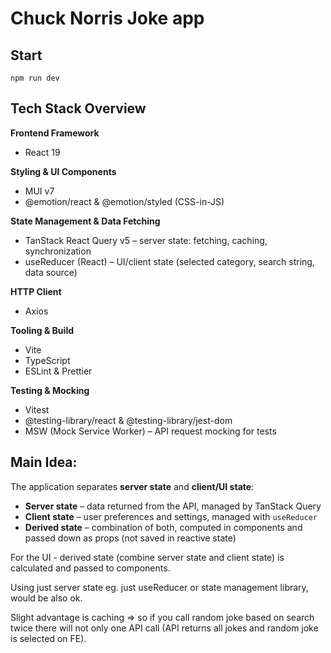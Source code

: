 # Chuck Norris Joke app

## Start

```
npm run dev
```

## Tech Stack Overview

**Frontend Framework**

- React 19

**Styling & UI Components**

- MUI v7
- @emotion/react & @emotion/styled (CSS-in-JS)

**State Management & Data Fetching**

- TanStack React Query v5 – server state: fetching, caching, synchronization
- useReducer (React) – UI/client state (selected category, search string, data source)

**HTTP Client**

- Axios

**Tooling & Build**

- Vite
- TypeScript
- ESLint & Prettier

**Testing & Mocking**

- Vitest
- @testing-library/react & @testing-library/jest-dom
- MSW (Mock Service Worker) – API request mocking for tests

## Main Idea:

The application separates **server state** and **client/UI state**:

- **Server state** – data returned from the API, managed by TanStack Query
- **Client state** – user preferences and settings, managed with `useReducer`
- **Derived state** – combination of both, computed in components and passed down as props (not saved in reactive state)

For the UI - derived state (combine server state and client state) is calculated and passed to components.

Using just server state eg. just useReducer or state management library, would be also ok.

Slight advantage is caching => so if you call random joke based on search twice there will not only one API call (API returns all jokes and random joke is selected on FE).
